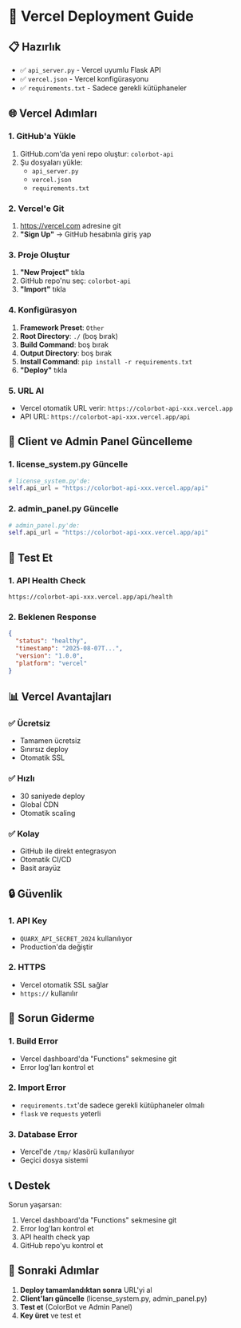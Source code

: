 # 🚀 Vercel Deployment Guide

## 📋 Hazırlık
- ✅ `api_server.py` - Vercel uyumlu Flask API
- ✅ `vercel.json` - Vercel konfigürasyonu
- ✅ `requirements.txt` - Sadece gerekli kütüphaneler

## 🌐 Vercel Adımları

### **1. GitHub'a Yükle**
1. GitHub.com'da yeni repo oluştur: `colorbot-api`
2. Şu dosyaları yükle:
   - `api_server.py`
   - `vercel.json`
   - `requirements.txt`

### **2. Vercel'e Git**
1. https://vercel.com adresine git
2. **"Sign Up"** → GitHub hesabınla giriş yap

### **3. Proje Oluştur**
1. **"New Project"** tıkla
2. GitHub repo'nu seç: `colorbot-api`
3. **"Import"** tıkla

### **4. Konfigürasyon**
1. **Framework Preset**: `Other`
2. **Root Directory**: `./` (boş bırak)
3. **Build Command**: boş bırak
4. **Output Directory**: boş bırak
5. **Install Command**: `pip install -r requirements.txt`
6. **"Deploy"** tıkla

### **5. URL Al**
- Vercel otomatik URL verir: `https://colorbot-api-xxx.vercel.app`
- API URL: `https://colorbot-api-xxx.vercel.app/api`

## 🔧 Client ve Admin Panel Güncelleme

### **1. license_system.py Güncelle**
```python
# license_system.py'de:
self.api_url = "https://colorbot-api-xxx.vercel.app/api"
```

### **2. admin_panel.py Güncelle**
```python
# admin_panel.py'de:
self.api_url = "https://colorbot-api-xxx.vercel.app/api"
```

## 🧪 Test Et

### **1. API Health Check**
```
https://colorbot-api-xxx.vercel.app/api/health
```

### **2. Beklenen Response**
```json
{
  "status": "healthy",
  "timestamp": "2025-08-07T...",
  "version": "1.0.0",
  "platform": "vercel"
}
```

## 📊 Vercel Avantajları

### **✅ Ücretsiz**
- Tamamen ücretsiz
- Sınırsız deploy
- Otomatik SSL

### **✅ Hızlı**
- 30 saniyede deploy
- Global CDN
- Otomatik scaling

### **✅ Kolay**
- GitHub ile direkt entegrasyon
- Otomatik CI/CD
- Basit arayüz

## 🔒 Güvenlik

### **1. API Key**
- `QUARX_API_SECRET_2024` kullanılıyor
- Production'da değiştir

### **2. HTTPS**
- Vercel otomatik SSL sağlar
- `https://` kullanılır

## 🚨 Sorun Giderme

### **1. Build Error**
- Vercel dashboard'da "Functions" sekmesine git
- Error log'ları kontrol et

### **2. Import Error**
- `requirements.txt`'de sadece gerekli kütüphaneler olmalı
- `flask` ve `requests` yeterli

### **3. Database Error**
- Vercel'de `/tmp/` klasörü kullanılıyor
- Geçici dosya sistemi

## 📞 Destek

Sorun yaşarsan:
1. Vercel dashboard'da "Functions" sekmesine git
2. Error log'ları kontrol et
3. API health check yap
4. GitHub repo'yu kontrol et

## 🎯 Sonraki Adımlar

1. **Deploy tamamlandıktan sonra** URL'yi al
2. **Client'ları güncelle** (license_system.py, admin_panel.py)
3. **Test et** (ColorBot ve Admin Panel)
4. **Key üret** ve test et

